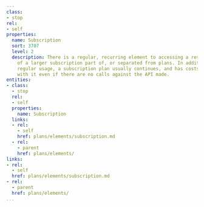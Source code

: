 ```yaml
---
class:
- stop
rel:
- self
properties:
  name: Subscription
  sort: 3707
  level: 2
  description: There is a regular, recurring element to accessing a resource, as part
    of a larger subscription part of, or separated from plans. In addition to the
    regular usage, a subscription plan usually continues, and has costs associated
    with it even if there are no calls against the API made.
entities:
- class:
  - stop
  rel:
  - self
  properties:
    name: Subscription
  links:
  - rel:
    - self
    href: plans/elements/subscription.md
  - rel:
    - parent
    href: plans/elements/
links:
- rel:
  - self
  href: plans/elements/subscription.md
- rel:
  - parent
  href: plans/elements/
...
```

